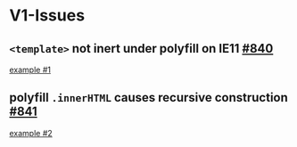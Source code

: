 # V1-Issues

## `<template>` not inert under polyfill on IE11 [#840](https://github.com/webcomponents/webcomponentsjs/issues/840)

[example #1](https://jeff17robbins.github.io/V1-Issues/inert_polyfill.html)


## polyfill `.innerHTML` causes recursive construction [#841](https://github.com/webcomponents/webcomponentsjs/issues/841)

[example #2](https://jeff17robbins.github.io/V1-Issues/inert_polyfill_innerHTML.html)
